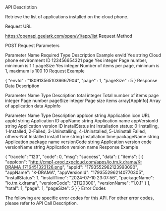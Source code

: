 API Description

Retrieve the list of applications installed on the cloud phone.

Request URL

https://openapi.geelark.com/open/v1/app/list
Request Method

POST
Request Parameters

Parameter Name	Required	Type	Description	Example
envId	Yes	string	Cloud phone environment ID	123456654321
page	Yes	integer	Page number, minimum is 1	1
pageSize	Yes	integer	Number of items per page, minimum is 1, maximum is 100	10
Request Example

{
 "envId" : "1809135651036667904",
 "page" : 1,
 "pageSize" : 5
}
Response Data Description

Parameter Name	Type	Description
total	integer	Total number of items
page	integer	Page number
pageSize	integer	Page size
items	array[AppInfo]	Array of application data
AppInfo

Parameter Name	Type	Description
appIcon	string	Application icon URL
appId	string	Application ID
appName	string	Application name
appVersionId	string	Application version ID
installStatus	int	Installation status: 0-Installing, 1-Installed, 2-Failed, 3-Uninstalling, 4-Uninstalled, 5-Uninstall Failed, others-Not Installed
installTime	string	Installation time
packageName	string	Application package name
versionCode	string	Application version code
versionName	string	Application version name
Response Example

{
 "traceId": "123",
 "code": 0,
 "msg": "success",
 "data": {
 "items": [
 {
 "appIcon": "http://cmp1-prod.zxpcloud.com/apps/io.tm.k.drama/K-DRAMA_1716451323126.png",
 "appId": "1793552962123993090",
 "appName": "K-DRAMA",
 "appVersionId": "1793552962140770305",
 "installStatus": 1,
 "installTime": "2024-07-10 23:07:56",
 "packageName": "io.tm.k.drama",
 "versionCode": "21120300",
 "versionName": "1.0.1"
 }
 ],
 "total": 1,
 "page": 1,
 "pageSize": 5
 }
}
Error Codes

The following are specific error codes for this API. For other error codes, please refer to API Call Description.
